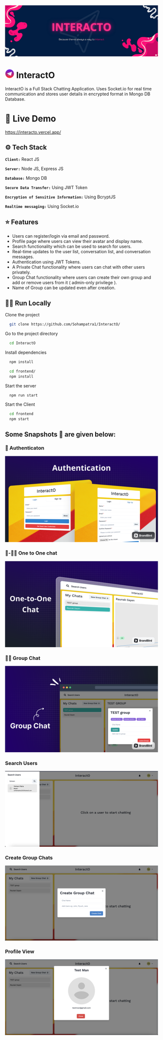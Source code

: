 ![Banner](https://github.com/Sohampatra1/InteractO/blob/main/Screenshots/Interacto_Banner.png)

# <img height='30px' src='https://github.com/RaunakGN2001/InteractO/blob/4e7329fca1a49fd5ae53d004d4a5806f4d0bcd63/frontend/public/favicon-32x32.png' /> InteractO
InteractO is a Full Stack Chatting Application. Uses Socket.io for real time communication and stores user details in encrypted format in Mongo DB Database.

# 👀 Live Demo
https://interacto.vercel.app/

## ⚙️ Tech Stack

 **```Client:```** React JS

**```Server:```** Node JS, Express JS

**```Database:```** Mongo DB

**```Secure Data Transfer:```** Using JWT Token

**```Encryption of Sensitive Information:```** Using BcryptJS

**```Realtime messaging:```** Using Socket.io

## ⭐️ Features
- Users can register/login via email and password.
- Profile page where users can view their avatar and display name.
- Search functionality which can be used to search for users.
- Real-time updates to the user list, conversation list, and conversation messages.
- Authentication using JWT Tokens.
- A Private Chat functionality where users can chat with other users privately.
- Group Chat functionality where users can create their own group and add or remove users from it ( admin-only privilege ).
- Name of Group can be updated even after creation.

## 🏃🏽 Run Locally

Clone the project

```bash
  git clone https://github.com/Sohampatra1/InteractO/
```

Go to the project directory

```bash
  cd InteractO
```

Install dependencies

```bash
  npm install
```

```bash
  cd frontend/
  npm install
```

Start the server

```bash
  npm run start
```
Start the Client

```bash
  cd frontend
  npm start
```

## Some Snapshots 🌅 are given below:

### 🔑 Authenticaton
![Login/Signup](https://github.com/Sohampatra1/InteractO/blob/main/Screenshots/Auth.png)

### 🙍-🙍‍♂️ One to One chat
![One-to-One-Chat](https://github.com/Sohampatra1/InteractO/blob/main/Screenshots/One-to-one.png)

### 👥👥 Group Chat
![Group-Chat](https://github.com/Sohampatra1/InteractO/blob/main/Screenshots/Group-Chat.png)

### Search Users
![](https://github.com/Sohampatra1/InteractO/blob/main/Screenshots/Search-Users.png)

### Create Group Chats
![](https://github.com/Sohampatra1/InteractO/blob/main/Screenshots/Create-Group-Chat.png)

### Profile View
![](https://github.com/Sohampatra1/InteractO/blob/main/Screenshots/view-profile.png)




